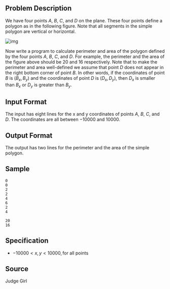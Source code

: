## Problem Description

We have four points $A$, $B$, $C$, and $D$ on the plane. These four points define a polygon as in the following figure. Note that all segments in the simple polygon are vertical or horizontal.

![img](file://sample.png)

Now write a program to calculate perimeter and area of the polygon defined by the four points $A$, $B$, $C$, and $D$. For example, the perimeter and the area of the figure above should be 20 and 16 respectively. Note that to make the perimeter and area well-defined we assume that point $D$ does not appear in the right bottom corner of point $B$. In other words, if the coordinates of point $B$ is $(B_x,B_y)$ and the coordinates of point $D$ is $(D_x,D_y)$, then $D_x$ is smaller than $B_x$ or $D_y$ is greater than $B_y$.

## Input Format

The input has eight lines for the x and y coordinates of points $A$, $B$, $C$, and $D$. The coordinates are all between $-10000$ and $10000$.

## Output Format

The output has two lines for the perimeter and the area of the simple polygon.

## Sample

```input1
0
0
2
2
4
6
2
4
```

```output1
20
16
```

## Specification

- $-10000 \lt x, y \lt 10000, \text{for all points}$

## Source

Judge Girl
